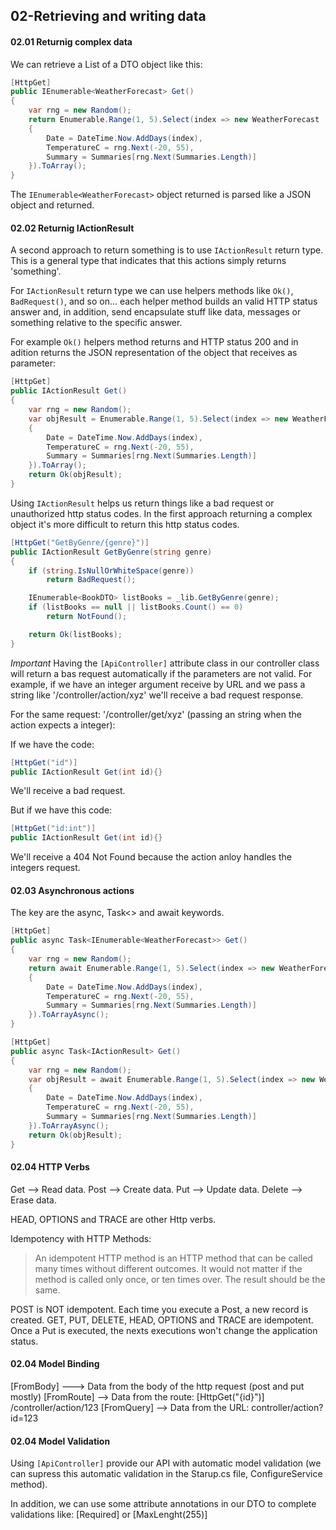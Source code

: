 
## 02-Retrieving and writing data

#### 02.01 Returnig complex data

We can retrieve a List of a DTO object like this:

```C#
[HttpGet]
public IEnumerable<WeatherForecast> Get()
{
    var rng = new Random();
    return Enumerable.Range(1, 5).Select(index => new WeatherForecast
    {
        Date = DateTime.Now.AddDays(index),
        TemperatureC = rng.Next(-20, 55),
        Summary = Summaries[rng.Next(Summaries.Length)]
    }).ToArray();
}
```
The `IEnumerable<WeatherForecast>` object returned is parsed like a JSON object and returned.


#### 02.02 Returnig IActionResult

A second approach to return something is to use `IActionResult` return type. This is a general type that indicates that this actions simply returns 'something'. 

For `IActionResult` return type we can use helpers methods like `Ok()`, `BadRequest()`, and so on... each helper method builds an valid HTTP status answer and, in addition, send encapsulate stuff like data, messages or something relative to the specific answer.

For example `Ok()` helpers method returns and HTTP status 200 and in adition returns the JSON representation of the object that receives as parameter:

```C#
[HttpGet]
public IActionResult Get()
{
    var rng = new Random();
    var objResult = Enumerable.Range(1, 5).Select(index => new WeatherForecast
    {
        Date = DateTime.Now.AddDays(index),
        TemperatureC = rng.Next(-20, 55),
        Summary = Summaries[rng.Next(Summaries.Length)]
    }).ToArray();
    return Ok(objResult);
}
```

Using `IActionResult` helps us return things like a bad request or unauthorized http status codes. In the first approach returning a complex object it's more difficult to return this http status codes.

```C#
[HttpGet("GetByGenre/{genre}")]
public IActionResult GetByGenre(string genre)
{
    if (string.IsNullOrWhiteSpace(genre))
        return BadRequest();

    IEnumerable<BookDTO> listBooks = _lib.GetByGenre(genre);
    if (listBooks == null || listBooks.Count() == 0)
        return NotFound();

    return Ok(listBooks);
}
```

*Important* Having the `[ApiController]` attribute class in our controller class will return a bas request automatically if the parameters are not valid. For example, if we have an integer argument receive by URL and we pass a string like '/controller/action/xyz' we'll receive a bad request response.

For the same request: '/controller/get/xyz' (passing an string when the action expects a integer):

If we have the code:
```C#
[HttpGet("id")]
public IActionResult Get(int id){}
```
We'll receive a bad request.

But if we have this code:
```C#
[HttpGet("id:int")]
public IActionResult Get(int id){}
```
We'll receive a 404 Not Found because the action anloy handles the integers request.


#### 02.03 Asynchronous actions

The key are the async, Task<> and await keywords.

```C#
[HttpGet]
public async Task<IEnumerable<WeatherForecast>> Get()
{
    var rng = new Random();
    return await Enumerable.Range(1, 5).Select(index => new WeatherForecast
    {
        Date = DateTime.Now.AddDays(index),
        TemperatureC = rng.Next(-20, 55),
        Summary = Summaries[rng.Next(Summaries.Length)]
    }).ToArrayAsync();
}
```


```C#
[HttpGet]
public async Task<IActionResult> Get()
{
    var rng = new Random();
    var objResult = await Enumerable.Range(1, 5).Select(index => new WeatherForecast
    {
        Date = DateTime.Now.AddDays(index),
        TemperatureC = rng.Next(-20, 55),
        Summary = Summaries[rng.Next(Summaries.Length)]
    }).ToArrayAsync();
    return Ok(objResult);
}
```


#### 02.04 HTTP Verbs

Get --> Read data.
Post --> Create data.
Put --> Update data.
Delete --> Erase data.

HEAD, OPTIONS and TRACE are other Http verbs.

Idempotency with HTTP Methods:
> An idempotent HTTP method is an HTTP method that can be called many times without different outcomes. It would not matter if the method is called only once, or ten times over. The result should be the same.

POST is NOT idempotent. Each time you execute a Post, a new record is created.
GET, PUT, DELETE, HEAD, OPTIONS and TRACE are idempotent. Once a Put is executed, the nexts executions won't change the application status.

#### 02.04 Model Binding

[FromBody] ---> Data from the body of the http request (post and put mostly)
[FromRoute] --> Data from the route: [HttpGet("{id}")] /controller/action/123
[FromQuery] --> Data from the URL: controller/action?id=123

#### 02.04 Model Validation

Using `[ApiController]` provide our API with automatic model validation (we can supress this automatic validation in the Starup.cs file, ConfigureService method).

In addition, we can use some attribute annotations in our DTO to complete validations like: [Required] or [MaxLenght(255)]